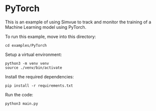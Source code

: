 # PyTorch

This is an example of using Simvue to track and monitor the training of a Machine Learning model using PyTorch.

To run this example, move into this directory:
```
cd examples/PyTorch
```
Setup a virtual environment:
```
python3 -m venv venv
source ./venv/bin/activate
```
Install the required dependencies:
```
pip install -r requirements.txt
```
Run the code:
```
python3 main.py
```
